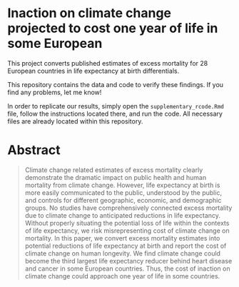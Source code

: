 # Inaction on climate change projected to cost one year of life in some European

This project converts published estimates of excess mortality for 28 European countries in life expectancy at birth differentials.

This repository contains the data and code to verify these findings. If you find any problems, let me know!

In order to replicate our results, simply open the `supplementary_rcode.Rmd` file, follow the instructions located there, and run the code. All necessary files are already located within this repository.

# Abstract
> Climate change related estimates of excess mortality clearly demonstrate the dramatic impact
on public health and human mortality from climate change. However, life expectancy at
birth is more easily communicated to the public, understood by the public, and controls for
different geographic, economic, and demographic groups. No studies have comprehensively
connected excess mortality due to climate change to anticipated reductions in life expectancy.
Without properly situating the potential loss of life within the contexts of life expectancy,
we risk misrepresenting cost of climate change on mortality. In this paper, we convert excess
mortality estimates into potential reductions of life expectancy at birth and report the cost of
climate change on human longevity. We find climate change could become the third largest
life expectancy reducer behind heart disease and cancer in some European countries. Thus,
the cost of inaction on climate change could approach one year of life in some countries.
